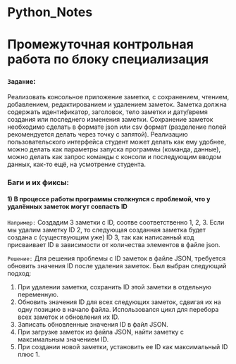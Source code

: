 ﻿# Python_Notes
# Промежуточная контрольная работа по блоку специализация

### 


### **`Задание`**:
Реализовать консольное приложение заметки, с сохранением, чтением,
добавлением, редактированием и удалением заметок. Заметка должна
содержать идентификатор, заголовок, тело заметки и дату/время создания или
последнего изменения заметки. Сохранение заметок необходимо сделать в
формате json или csv формат (разделение полей рекомендуется делать через
точку с запятой). Реализацию пользовательского интерфейса студент может
делать как ему удобнее, можно делать как параметры запуска программы
(команда, данные), можно делать как запрос команды с консоли и
последующим вводом данных, как-то ещё, на усмотрение студента.

### **Баги и их фиксы**:
#### 1) В процессе работы программы столкнулся с проблемой, что у удалённых заметок могут совпасть ID
`Например:`
Создадим 3 заметки с ID, соотве соответственно 1, 2, 3.
Если мы удалим заметку ID 2, то следующая созданная заметка будет создана с (существующим уже) ID 3, так как написанный код присваивает ID в зависимости от количества элементов в файле json.

`Решение:`
Для решения проблемы с ID заметок в файле JSON, требуется обновить значения ID после удаления заметок. 
Был выбран следующий подход:

1. При удалении заметки, сохранить ID этой заметки в отдельную переменную.
2. Обновить значения ID для всех следующих заметок, сдвигая их на одну позицию в начало файла. Использовался цикл для перебора всех заметок и обновления их ID.
3. Записать обновленные значения ID в файл JSON.
4. При загрузке заметок из файла JSON, найти заметку с максимальным значением ID.
5. При создании новой заметки, установить ее ID как максимальный ID плюс 1.
